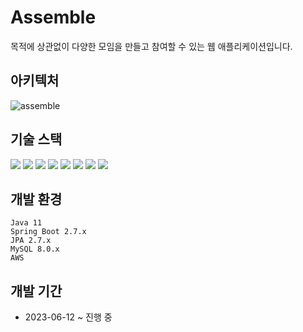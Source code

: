 # Assemble
목적에 상관없이 다양한 모임을 만들고 참여할 수 있는 웹 애플리케이션입니다.

## 아키텍처
![assemble](https://github.com/Sn-Hn/assemble/assets/40006670/97048f8e-7c4c-4e43-b067-2a3ce903cf2d)


## 기술 스택
<img src="https://img.shields.io/badge/Java-3776AB?style=for-the-badge&logoColor=white"> <img src="https://img.shields.io/badge/Spring Boot-6DB33F?style=for-the-badge&logo=springboot&logoColor=white">
<img src="https://img.shields.io/badge/MySQL-4479A1?style=for-the-badge&logo=mysql&logoColor=white">
<img src="https://img.shields.io/badge/Nginx-009639?style=for-the-badge&logo=nginx&logoColor=white">
<img src="https://img.shields.io/badge/Swagger-85EA2D?style=for-the-badge&logo=swagger&logoColor=white">
<img src="https://img.shields.io/badge/Junit5-25A162?style=for-the-badge&logo=junit5&logoColor=white">
<img src="https://img.shields.io/badge/Amazon AWS-232F3E?style=for-the-badge&logo=amazonaws&logoColor=white">
<img src="https://img.shields.io/badge/Jenkins-D24939?style=for-the-badge&logo=jenkins&logoColor=white">

## 개발 환경
`Java 11`  
`Spring Boot 2.7.x`  
`JPA 2.7.x`  
`MySQL 8.0.x`  
`AWS`  

## 개발 기간
- 2023-06-12 ~ 진행 중
        
